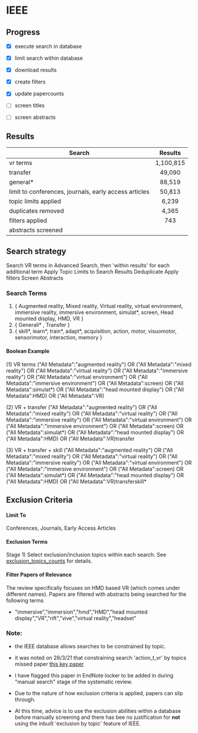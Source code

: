 # IEEE

## Progress
- [x] execute search in database
- [x] limit search within database
- [x] download results
- [x] create filters
- [x] update papercounts
- [ ] screen titles
- [ ] screen abstracts


## Results

| Search   |     Results   |
|----------|:-------------:|
| vr terms | 1,100,815 |
| transfer | 49,090 |
| general*  | 88,519 |
| limit to conferences, journals, early access articles | 50,813 |
| topic limits applied | 6,239 |
| duplicates removed  | 4,365 |
| filters applied | 743 |
| abstracts screened |   |


## Search strategy
Search VR terms in Advanced Search, then 'within results' for each additional term
Apply Topic Limits to Search Results
Deduplicate
Apply filters
Screen Abstracts

### Search Terms
1. { Augmented reality, Mixed reality, Virtual reality, virtual environment, immersive reality, immersive environment, simulat*, screen, Head mounted display, HMD, VR }
2. { Generali* , Transfer }
3. { skill*, learn*,  train*, adapt*, acquisition, action, motor, visuomotor, sensorimotor,  interaction, memory }

#### Boolean Example
(1) VR terms
("All Metadata":"augmented reality") OR ("All Metadata":"mixed reality") OR ("All Metadata":"virtual reality") OR ("All Metadata":"immersive reality") OR ("All Metadata":"virtual environment") OR ("All Metadata":"immersive environment") OR ("All Metadata":screen) OR ("All Metadata":simulat*) OR ("All Metadata":"head mounted display") OR ("All Metadata":HMD) OR ("All Metadata":VR)

(2) VR + transfer
("All Metadata":"augmented reality") OR ("All Metadata":"mixed reality") OR ("All Metadata":"virtual reality") OR ("All Metadata":"immersive reality") OR ("All Metadata":"virtual environment") OR ("All Metadata":"immersive environment") OR ("All Metadata":screen) OR ("All Metadata":simulat*) OR ("All Metadata":"head mounted display") OR ("All Metadata":HMD) OR ("All Metadata":VR)transfer

(3) VR + transfer + skill
("All Metadata":"augmented reality") OR ("All Metadata":"mixed reality") OR ("All Metadata":"virtual reality") OR ("All Metadata":"immersive reality") OR ("All Metadata":"virtual environment") OR ("All Metadata":"immersive environment") OR ("All Metadata":screen) OR ("All Metadata":simulat*) OR ("All Metadata":"head mounted display") OR ("All Metadata":HMD) OR ("All Metadata":VR)transferskill*


## Exclusion Criteria

#### Limit To
Conferences, Journals, Early Access Articles

#### Exclusion Terms
Stage 1)
Select exclusion/inclusion topics within each search.
See [exclusion_topics_counts](exclusion_topics_counts.csv) for details.

#### Filter Papers of Relevance
The review specifically focuses on HMD based VR (which comes under different names). Papers are filtered with abstracts being searched for the following terms
- "immersive","immersion","hmd","HMD","head mounted display","VR","rift","vive","virtual reality","headset"

### Note:
- the IEEE database allows searches to be constrained by topic.
- it was noted on 28/3/21 that constraining search 'action_t_vr' by topics missed paper [this key paper][20b28581]
- I have flagged this paper in EndNote locker to be added in during "manual search" stage of the systematic review.
- Due to the nature of how exclusion criteria is applied, papers can slip through.
- At this time, advice is to use the exclusion abilities within a database before manually screening and there has bee no justification for **not** using the inbuilt 'exclusion by topic' feature of IEEE.

  [20b28581]: https://doi.org/10.1109/ROMAN.2005.1513829 "Augmented reality for skill transfer in assembly task"
